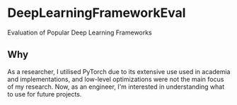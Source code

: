 # DeepLearningFrameworkEval
Evaluation of Popular Deep Learning Frameworks

## Why
As a researcher, I utilised PyTorch due to its extensive use used in academia and implementations, and low-level optimizations were not the main focus of my research. Now, as an engineer, I'm interested in understanding what to use for future projects.
